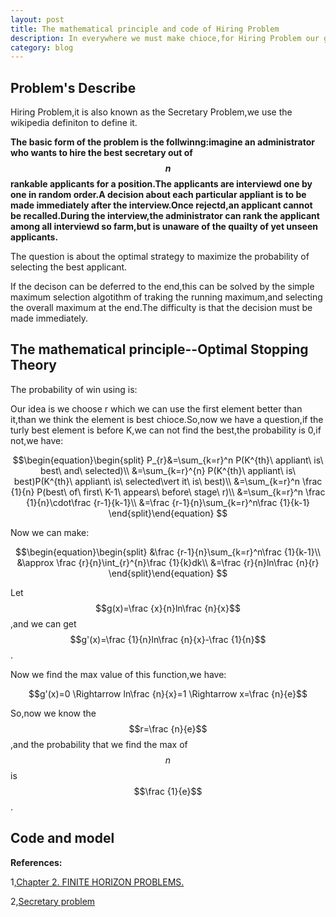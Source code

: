 ```yaml
---
layout: post
title: The mathematical principle and code of Hiring Problem
description: In everywhere we must make chioce,for Hiring Problem our goal is finding the time when we just do it.
category: blog
---
```


Problem's Describe
--
Hiring Problem,it is also known as the Secretary Problem,we use the wikipedia definiton to define it.

**The basic form of the problem is the follwinng:imagine an administrator who wants to hire the best secretary out of $$n$$
rankable applicants for a position.The applicants are interviewd one by one in random order.A decision about each particular appliant is to be made immediately after the interview.Once rejectd,an applicant cannot be recalled.During the interview,the administrator can rank the applicant among all interviewd so farm,but is unaware of the quailty of yet unseen applicants.**

The question is about the optimal strategy to maximize the probability of selecting the best applicant.

If the decison can be deferred to the end,this can be solved by the simple maximum selection algotithm of traking the running maximum,and selecting the overall maximum at the end.The difficulty is that the decision must be made immediately.

The mathematical principle--Optimal Stopping Theory
--
The probability of win using is:

Our idea is we choose r which we can use the first element better than it,than we think the element is best chioce.So,now we have a question,if the turly best element is before K,we can not find the best,the probability is 0,if not,we have:

$$\begin{equation}\begin{split} 
P_{r}&=\sum_{k=r}^n P(K^{th}\ appliant\ is\ best\ and\ selected)\\
&=\sum_{k=r}^{n} P(K^{th}\ appliant\ is\ best)P(K^{th}\ appliant\ is\ selected\vert it\ is\ best)\\
&=\sum_{k=r}^n \frac {1}{n} P(best\ of\ first\ K-1\ appears\ before\ stage\ r)\\
&=\sum_{k=r}^n \frac {1}{n}\cdot\frac {r-1}{k-1}\\
&=\frac {r-1}{n}\sum_{k=r}^n\frac {1}{k-1}
\end{split}\end{equation}
$$

Now we can make:

$$\begin{equation}\begin{split} 
&\frac {r-1}{n}\sum_{k=r}^n\frac {1}{k-1}\\
&\approx \frac {r}{n}\int_{r}^{n}\frac {1}{k}dk\\
&=\frac {r}{n}ln\frac {n}{r}
\end{split}\end{equation}
$$

Let $$g(x)=\frac {x}{n}ln\frac {n}{x}$$,and we can get $$g'(x)=\frac {1}{n}ln\frac {n}{x}-\frac {1}{n}$$.

Now we find the max value of this function,we have:

$$g'(x)=0 \Rightarrow ln\frac {n}{x}=1 \Rightarrow x=\frac {n}{e}$$

So,now we know the $$r=\frac {n}{e}$$,and the probability that we find the max of $$n$$ is $$\frac {1}{e}$$.

Code and model
--
**References:**

1,[Chapter 2. FINITE HORIZON PROBLEMS.](http://www.math.ucla.edu/~tom/Stopping/sr2.pdf)

2,[Secretary problem](https://en.wikipedia.org/wiki/Secretary_problem)

